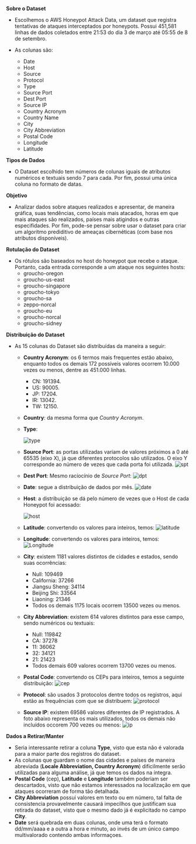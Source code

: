 **Sobre o Dataset**
- Escolhemos o AWS Honeypot Attack Data, um dataset que registra tentativas de ataques interceptados por honeypots. Possui 451,581 linhas de dados coletados entre 21:53 do dia 3 de março até 05:55 de 8 de setembro.

- As colunas são:

  - Date
  - Host
  - Source
  - Protocol
  - Type
  - Source Port
  - Dest Port
  - Source IP
  - Country Acronym
  - Country Name
  - City
  - City Abbreviation
  - Postal Code
  - Longitude
  - Latitude


**Tipos de Dados**
- O Dataset escolhido tem números de colunas iguais de atributos numéricos e textuais sendo 7 para cada. Por fim, possui uma única coluna no formato de datas.

**Objetivo**
- Analizar dados sobre ataques realizados e apresentar, de maneira gráfica, suas tendências, como locais mais atacados, horas em que mais ataques são realizados, países mais atigindos e outras especifidades. Por fim, pode-se pensar sobre usar o dataset para criar um algoritmo prediditivo de ameaças cibernéticas (com base nos atributos disponíveis).

**Rotulação do Dataset**
- Os rótulos são baseados no host do honeypot que recebe o ataque. Portanto, cada entrada corresponde a um ataque nos seguintes hosts:
  - groucho-oregon
  - groucho-us-east
  - groucho-singapore
  - groucho-tokyo
  - groucho-sa
  - zeppo-norcal
  - groucho-eu
  - groucho-norcal
  - groucho-sidney


**Distribuição do Dataset**
- As 15 colunas do Dataset são distribuídas da maneira a seguir:
  - **Country Acronym**: os 6 termos mais frequentes estão abaixo, enquanto todos os demais 172 possíveis valores ocorrem 10.000 vezes ou menos, dentre as 451.000 linhas.
    - CN: 191394.
    - US: 90005.
    - JP: 17204.
    - IR: 13042.
    - TW: 12150.
   
  - **Country**: da mesma forma que _Country Acronym_.
  
  - **Type**:
  
    ![type](https://user-images.githubusercontent.com/71611489/109517995-9d695900-7a88-11eb-89cc-0f5addd8422e.png)
  
  - **Source Port**: as portas utilizadas variam de valores próximos a 0 até 65535 (eixo X), já que diferentes protocolos são utilizados. O eixo Y corresponde ao número de vezes que cada porta foi utilizada.
    ![spt](https://user-images.githubusercontent.com/71611489/109510515-ddc4d900-7a80-11eb-8884-a33892182a01.png)
  
  - **Dest Port**: Mesmo racíocínio de _Source Port_:
    ![dpt](https://user-images.githubusercontent.com/71611489/109511006-65aae300-7a81-11eb-98f7-d92f878d2a6c.png)
    
  - **Date**: segue a distribuição de dados por mês.
    ![date](https://user-images.githubusercontent.com/71611489/109512204-9d665a80-7a82-11eb-9283-6ea56344b468.png)
    
  - **Host**: a distribuição se dá pelo número de vezes que o Host de cada Honeypot foi acessado:
 
    ![host](https://user-images.githubusercontent.com/71611489/109512486-e7e7d700-7a82-11eb-90bf-2294b4a4308c.png)
  
  - **Latitude**: convertendo os valores para inteiros, temos:
    ![latitude](https://user-images.githubusercontent.com/71611489/109512857-4745e700-7a83-11eb-9576-943bbca7ce80.png)
    
  - **Longitude**: convertendo os valores para inteiros, temos:
    ![Longitude](https://user-images.githubusercontent.com/71611489/109513151-912ecd00-7a83-11eb-93d5-64d655318a8c.png)

  - **City**: existem 1181 valores distintos de cidades e estados, sendo suas ocorrências:
    - Null: 109469
    - California: 37266
    - Jiangsu Sheng: 34114
    - Beijing Shi: 33564
    - Liaoning: 21346
    - Todos os demais 1175 locais ocorrem 13500 vezes ou menos.

  - **City Abbreviation**: existem 614 valores distintos para esse campo, sendo numéricos ou textuais:
    - Null: 119842
    - CA: 37278
    - 11: 36062
    - 32: 34121
    - 21: 21423
    - Todos demais 609 valores ocorrem 13700 vezes ou menos.
    
  - **Postal Code**: convertendo os CEPs para inteiros, temos a seguinte distribuição:
    ![cep](https://user-images.githubusercontent.com/71611489/109517232-cb01d280-7a87-11eb-879c-37d0534a4608.png)
    
  - **Protocol**: são usados 3 protocolos dentre todos os registros, aqui estão as frequências com que se distribuem:
    ![protocol](https://user-images.githubusercontent.com/71611489/109515544-f84d8100-7a85-11eb-99e6-c923fc5c8322.png)
    
  - **Source IP**: existem 69586 valores diferentes de IP registrados. A foto abaixo representa os mais utilizados, todos os demais não incluídos occorem 700 vezes ou menos:
    ![ip](https://user-images.githubusercontent.com/71611489/109516433-f3d59800-7a86-11eb-95cc-37eb265eecb0.png)
     

**Dados a Retirar/Manter**
- Seria interessante retirar a coluna **Type**, visto que esta não é valorada para a maior parte dos registros do dataset. 
- As colunas que guardam o nome das cidades e países de maneira abreviada (**Locale Abbreviation, Country Acronym**) dificilmente serão utilizadas para alguma análise, já que temos os dados na íntegra. 
- **Postal Code** (cep), **Latitude** e **Longitude** também poderiam ser descartados, visto que não estamos interessados na localização em que ataques ocorreram de forma tão detalhada.
- **City Abbreviation** possui valores em texto ou em número, tal falta de consistencia provavelmente causará impecilhos que justificam sua retirada do dataset, visto que o mesmo dado já é explicitado no campo **City**.
- **Date** será quebrada em duas colunas, onde uma terá o formato dd/mm/aaaa e a outra a hora e minuto, ao invés de um único campo multivalorado contendo ambas informaçoes.
